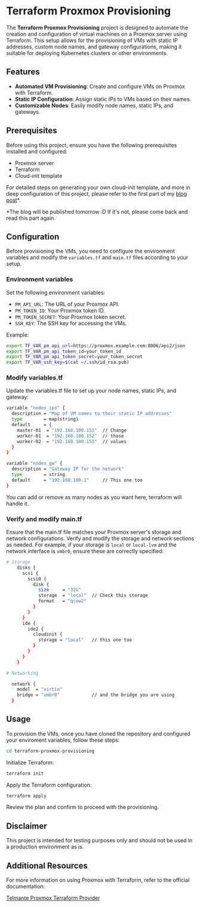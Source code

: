 # Terraform Proxmox Provisioning

The **Terraform Proxmox Provisioning** project is designed to automate the creation and configuration of virtual machines on a Proxmox server using Terraform. This setup allows for the provisioning of VMs with static IP addresses, custom node names, and gateway configurations, making it suitable for deploying Kubernetes clusters or other environments.

## Features

- **Automated VM Provisioning**: Create and configure VMs on Proxmox with Terraform.
- **Static IP Configuration**: Assign static IPs to VMs based on their names.
- **Customizable Nodes**: Easily modify node names, static IPs, and gateways.

## Prerequisites

Before using this project, ensure you have the following prerequisites installed and configured:

- Proxmox server
- Terraform
- Cloud-init template

For detailed steps on generating your own cloud-init template, and more in deep configuration of this project, please refer to the first part of my [blog post]()*.

*The blog will be published tomorrow :D If it's not, please come back and read this part again.

## Configuration

Before provisioning the VMs, you need to configure the environment variables and modify the `variables.tf` and `main.tf` files according to your setup.

### Environment variables

Set the following environment variables:

- `PM_API_URL`: The URL of your Proxmox API.
- `PM_TOKEN_ID`: Your Proxmox token ID.
- `PM_TOKEN_SECRET`: Your Proxmox token secret.
- `SSH_KEY`: The SSH key for accessing the VMs.

Example:
```bash
export TF_VAR_pm_api_url=https://proxmox.example.com:8006/api2/json
export TF_VAR_pm_api_token_id=your_token_id
export TF_VAR_pm_api_token_secret=your_token_secret
export TF_VAR_ssh_key=$(cat ~/.ssh/id_rsa.pub)
```

### Modify variables.tf

Update the variables.tf file to set up your node names, static IPs, and gateway:

```bash
variable "nodes_ips" {
  description = "Map of VM names to their static IP addresses"
  type        = map(string)
  default     = {
    master-01  = "192.168.100.151"  // Change
    worker-01  = "192.168.100.152"  // those
    worker-02  = "192.168.100.153"  // values
  }
}

variable "nodes_gw" {
  description = "Gateway IP for the network"
  type        = string
  default     = "192.168.100.1"     // This one too
}
```
You can add or remove as many nodes as you want here, terraform will handle it.

### Verify and modify main.tf

Ensure that the main.tf file matches your Proxmox server's storage and network configurations. Verify and modify the storage and network sections as needed. For example, if your storage is `local` or `local-lvm` and the network interface is `vmbr0`, ensure these are correctly specified:

```bash
# Storage
    disks {
      scsi {
        scsi0 {
          disk {
            size     = "32G"
            storage  = "local"  // Check this storage 
            format   = "qcow2"
          }
        }
      }
      ide {
        ide2 {
          cloudinit {
            storage = "local"   // this one too
          }
        }
      }
    }

# Networking

  network {
    model  = "virtio"
    bridge = "vmbr0"            // and the bridge you are using
  }
```

## Usage

To provision the VMs, once you have cloned the repository and configured your enviroment variables, follow these steps:


```bash
cd terraform-proxmox-provisioning
```

Initialize Terraform:

```bash
terraform init
```

Apply the Terraform configuration:

```bash
terraform apply
````

Review the plan and confirm to proceed with the provisioning.

## Disclaimer

This project is intended for testing purposes only and should not be used in a production environment as is.

## Additional Resources

For more information on using Proxmox with Terraform, refer to the official documentation:

[Telmante Proxmox Terraform Provider](https://registry.terraform.io/providers/Telmate/proxmox/latest/docs/resources/vm_qemu)